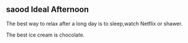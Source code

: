 ## saood Ideal Afternoon

The best way to relax after a long day is to sleep,watch Netflix or shawer.

The best ice cream is chocolate.
